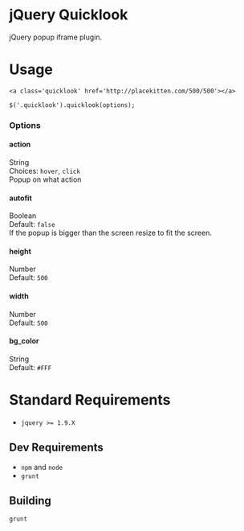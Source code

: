 # jQuery Quicklook
jQuery popup iframe plugin.

# Usage
```
<a class='quicklook' href='http://placekitten.com/500/500'></a>

$('.quicklook').quicklook(options);
```
### Options
#### action
String  
Choices: ``hover``, ``click``  
Popup on what action

#### autofit
Boolean  
Default: ``false``  
If the popup is bigger than the screen resize to fit the screen.

#### height
Number  
Default: ``500``

#### width
Number  
Default: ``500``

#### bg_color
String  
Default: ``#FFF``

# Standard Requirements
- ``jquery >= 1.9.X``

## Dev Requirements
- ``npm`` and ``node``
- ``grunt``

## Building
``grunt``
